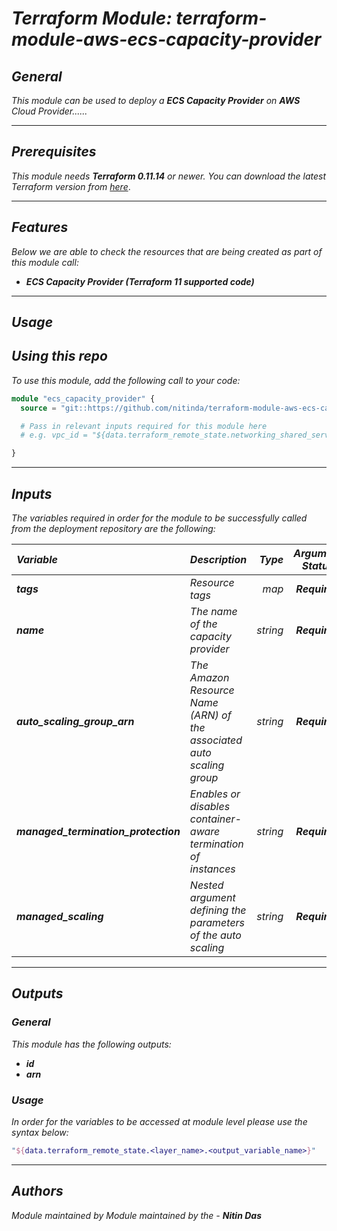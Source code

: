 # _Terraform Module: terraform-module-aws-ecs-capacity-provider_


## _General_

_This module can be used to deploy a_ _**ECS Capacity Provider** on **AWS** Cloud Provider......_


---

## _Prerequisites_

_This module needs **Terraform 0.11.14** or newer._
_You can download the latest Terraform version from_ [_here_](https://www.terraform.io/downloads.html).



---

## _Features_

_Below we are able to check the resources that are being created as part of this module call:_

- _**ECS Capacity Provider (Terraform 11 supported code)**_


---

## _Usage_

## _Using this repo_

_To use this module, add the following call to your code:_

```tf
module "ecs_capacity_provider" {
  source = "git::https://github.com/nitinda/terraform-module-aws-ecs-capacity-provider.git?ref=master"

  # Pass in relevant inputs required for this module here
  # e.g. vpc_id = "${data.terraform_remote_state.networking_shared_services.vpc_id}"

}
```


---

## _Inputs_

_The variables required in order for the module to be successfully called from the deployment repository are the following:_

|**_Variable_** | **_Description_** | **_Type_** | **_Argument Status_** |
|:----|:----|-----:|:---:|
| **_tags_** | _Resource tags_ | _map_ | **_Required_** |
| **_name_** | _The name of the capacity provider_ | _string_ | **_Required_** |
| **_auto\_scaling\_group\_arn_** | _The Amazon Resource Name (ARN) of the associated auto scaling group_ | _string_ | **_Required_** |
| **_managed\_termination\_protection_** | _Enables or disables container-aware termination of instances_ | _string_ | **_Required_** |
| **_managed\_scaling_** | _Nested argument defining the parameters of the auto scaling_ | _string_ | **_Required_** |


---


## _Outputs_

### _General_

_This module has the following outputs:_


* **_id_**
* **_arn_**


### _Usage_

_In order for the variables to be accessed at module level please use the syntax below:_


```tf
"${data.terraform_remote_state.<layer_name>.<output_variable_name>}"
```
---



## _Authors_

_Module maintained by Module maintained by the -_ **_Nitin Das_**
